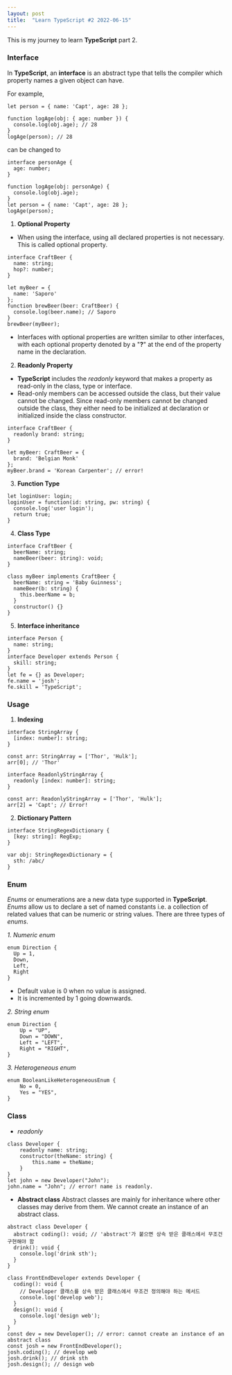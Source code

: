```yaml
---
layout: post
title:  "Learn TypeScript #2 2022-06-15"
---
```


This is my journey to learn **TypeScript** part 2.

### Interface

In **TypeScript**, an **interface** is an abstract type that tells the compiler which property names a given object can have.

For example,

```
let person = { name: 'Capt', age: 28 };

function logAge(obj: { age: number }) {
  console.log(obj.age); // 28
}
logAge(person); // 28
```

can be changed to 

```
interface personAge {
  age: number;
}

function logAge(obj: personAge) {
  console.log(obj.age);
}
let person = { name: 'Capt', age: 28 };
logAge(person);
```

 1. **Optional Property**
- When using the interface, using all declared properties is not necessary. This is called optional property.

```
interface CraftBeer {
  name: string;
  hop?: number;  
}

let myBeer = {
  name: 'Saporo'
};
function brewBeer(beer: CraftBeer) {
  console.log(beer.name); // Saporo
}
brewBeer(myBeer);
```

- Interfaces with optional properties are written similar to other interfaces, with each optional property denoted by a "**?**" at the end of the property name in the declaration.

 2. **Readonly Property**
- **TypeScript** includes the _readonly_ keyword that makes a property as read-only in the class, type or interface.
- Read-only members can be accessed outside the class, but their value cannot be changed. Since read-only members cannot be changed outside the class, they either need to be initialized at declaration or initialized inside the class constructor.

```
interface CraftBeer {
  readonly brand: string;
}
```

```
let myBeer: CraftBeer = {
  brand: 'Belgian Monk'
};
myBeer.brand = 'Korean Carpenter'; // error!
```

 3. **Function Type**

```
let loginUser: login;
loginUser = function(id: string, pw: string) {
  console.log('user login');
  return true;
}
```

4. **Class Type**

```
interface CraftBeer {
  beerName: string;
  nameBeer(beer: string): void;
}

class myBeer implements CraftBeer {
  beerName: string = 'Baby Guinness';
  nameBeer(b: string) {
    this.beerName = b;
  }
  constructor() {}
}
```

5. **Interface inheritance**

```
interface Person {
  name: string;
}
interface Developer extends Person {
  skill: string;
}
let fe = {} as Developer;
fe.name = 'josh';
fe.skill = 'TypeScript';
```

### Usage
1. **Indexing**

```
interface StringArray {
  [index: number]: string;
}

const arr: StringArray = ['Thor', 'Hulk'];
arr[0]; // 'Thor'
```

```
interface ReadonlyStringArray {
  readonly [index: number]: string;
}

const arr: ReadonlyStringArray = ['Thor', 'Hulk'];
arr[2] = 'Capt'; // Error!
```

2.  **Dictionary Pattern**

```
interface StringRegexDictionary {
  [key: string]: RegExp;
}

var obj: StringRegexDictionary = {
  sth: /abc/
}
```

### Enum

*Enums* or enumerations are a new data type supported in **TypeScript**. *Enums* allow us to declare a set of named constants i.e. a collection of related values that can be numeric or string values. There are three types of *enums*.

*1. Numeric enum*

```
enum Direction {
  Up = 1,
  Down,
  Left,
  Right
}
```
- Default value is 0 when no value is assigned.
- It is incremented by 1 going downwards.

*2. String enum*

```
enum Direction {
    Up = "UP",
    Down = "DOWN",
    Left = "LEFT",
    Right = "RIGHT",
}
```

*3. Heterogeneous enum*

```
enum BooleanLikeHeterogeneousEnum {
    No = 0,
    Yes = "YES",
}
```

### Class

- *readonly*

```
class Developer {
    readonly name: string;
    constructor(theName: string) {
        this.name = theName;
    }
}
let john = new Developer("John");
john.name = "John"; // error! name is readonly.
```

- **Abstract class**
Abstract classes are mainly for inheritance where other classes may derive from them. We cannot create an instance of an abstract class.

```
abstract class Developer {
  abstract coding(): void; // 'abstract'가 붙으면 상속 받은 클래스에서 무조건 구현해야 함
  drink(): void {
    console.log('drink sth');
  }
}

class FrontEndDeveloper extends Developer {
  coding(): void {
    // Developer 클래스를 상속 받은 클래스에서 무조건 정의해야 하는 메서드
    console.log('develop web');
  }
  design(): void {
    console.log('design web');
  }
}
const dev = new Developer(); // error: cannot create an instance of an abstract class
const josh = new FrontEndDeveloper();
josh.coding(); // develop web
josh.drink(); // drink sth
josh.design(); // design web
```
